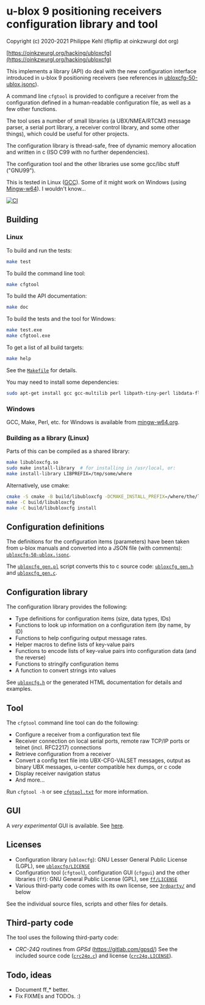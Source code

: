 # u-blox 9 positioning receivers configuration library and tool

Copyright (c) 2020-2021 Philippe Kehl (flipflip at oinkzwurgl dot org)

[https://oinkzwurgl.org/hacking/ubloxcfg](https://oinkzwurgl.org/hacking/ubloxcfg)

This implements a library (API) do deal with the new configuration interface introduced in u-blox 9 positioning
receivers (see references in [ubloxcfg-50-ublox.jsonc](./ubloxcfg/ubloxcfg-50-ublox.jsonc)).

A command line `cfgtool` is provided to configure a receiver from the configuration defined in a human-readable
configuration file, as well as a few other functions.

The tool uses a number of small libraries (a UBX/NMEA/RTCM3 message parser, a serial port library, a receiver control
library, and some other things), which could be useful for other projects.

The configuration library is thread-safe, free of dynamic memory allocation and written in c (ISO C99 with no further
dependencies).

The configuration tool and the other libraries use some gcc/libc stuff ("GNU99").

This is tested in Linux ([GCC](https://gcc.gnu.org/)).
Some of it might work on Windows (using [Mingw-w64](http://mingw-w64.org)). I wouldn't know...

[![CI](/../../workflows/CI/badge.svg?branch=master)](/../../actions)

## Building

### Linux

To build and run the tests:

```sh
make test
```

To build the command line tool:

```sh
make cfgtool
```

To build the API documentation:

```sh
make doc
```

To build the tests and the tool for Windows:

```sh
make test.exe
make cfgtool.exe
```

To get a list of all build targets:

```sh
make help
```

See the [`Makefile`](./Makefile) for details.

You may need to install some dependencies:

```sh
sudo apt-get install gcc gcc-multilib perl libpath-tiny-perl libdata-float-perl mingw-w64 doxygen
```

### Windows

GCC, Make, Perl, etc. for Windows is available from [mingw-w64.org](http://mingw-w64.org/doku.php).

### Building as a library (Linux)

Parts of this can be compiled as a shared library:

```sh
make libubloxcfg.so
sudo make install-library  # for installing in /usr/local, or:
make install-library LIBPREFIX=/tmp/some/where
```

Alternatively, use cmake:

```sh
cmake -S cmake -B build/libubloxcfg -DCMAKE_INSTALL_PREFIX=/where/the/library/should/go
make -C build/libubloxcfg
make -C build/libubloxcfg install
```

## Configuration definitions

The definitions for the configuration items (parameters) have been taken from u-blox manuals and converted into a JSON
file (with comments): [`ubloxcfg-50-ublox.jsonc`](./ubloxcfg/ubloxcfg-50-ublox.jsonc).

The [`ubloxcfg_gen.pl`](./ubloxcfg/ubloxcfg_gen.pl) script converts this to c source code:
[`ubloxcfg_gen.h`](./ubloxcfg/ubloxcfg_gen.h) and [`ubloxcfg_gen.c`](./ubloxcfg/ubloxcfg_gen.c).

## Configuration library

The configuration library provides the following:

* Type definitions for configuration items (size, data types, IDs)
* Functions to look up information on a configuration item (by name, by ID)
* Functions to help configuring output message rates.
* Helper macros to define lists of key-value pairs
* Functions to encode lists of key-value pairs into configuration data (and the reverse)
* Functions to stringify configuration items
* A function to convert strings into values

See [`ubloxcfg.h`](./ubloxcfg.h) or the generated HTML documentation for details and examples.

## Tool

The `cfgtool` command line tool can do the following:

* Configure a receiver from a configuration text file
* Receiver connection on local serial ports, remote raw TCP/IP ports or telnet (incl. RFC2217) connections
* Retrieve configuration from a receiver
* Convert a config text file into UBX-CFG-VALSET messages, output as binary UBX messages, u-center compatible hex
  dumps, or c code
* Display receiver navigation status
* And more...

Run `cfgtool -h` or see [`cfgtool.txt`](./cfgtool.txt) for more information.

## GUI

A *very experimental* GUI is available. See [here](./cfggui/README.md).

## Licenses

* Configuration library (`ubloxcfg`): GNU Lesser General Public License (LGPL),
  see [`ubloxcfg/LICENSE`](./ubloxcfg/LICENSE)
* Configuration tool (`cfgtool`), configuration GUI (`cfggui`) and the other libraries (`ff`):
  GNU General Public License (GPL), see [`ff/LICENSE`](./ff/LICENSE)
* Various third-party code comes with its own license, see [`3rdparty/`](./3rdparty) and below

See the individual source files, scripts and other files for details.

## Third-party code

The tool uses the following third-party code:

* _CRC-24Q_ routines from _GPSd_ (<https://gitlab.com/gpsd/>)
  See the included source code ([`crc24q.c`](./3rdparty/stuff/crc24q.c)) and license
  ([`crc24q.LICENSE`](./3rdparty/stuff/crc24q.LICENSE)).

## Todo, ideas

* Document ff_* better.
* Fix FIXMEs and TODOs. :)





